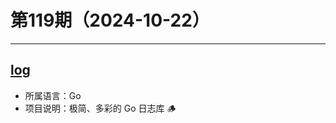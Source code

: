 # 第119期（2024-10-22）

---
## [log](https://github.com/charmbracelet/log)
- 所属语言：Go
- 项目说明：极简、多彩的 Go 日志库 🪵
